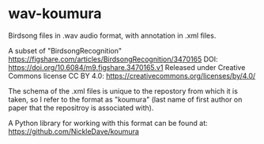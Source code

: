 # wav-koumura
Birdsong files in .wav audio format, 
with annotation in .xml files.

A subset of "BirdsongRecognition"
<https://figshare.com/articles/BirdsongRecognition/3470165>
DOI: <https://doi.org/10.6084/m9.figshare.3470165.v1>
Released under Creative Commons license CC BY 4.0: 
<https://creativecommons.org/licenses/by/4.0/>

The schema of the .xml files is unique to the repostory from which it is taken, 
so I refer to the format as "koumura" (last name of first author on paper 
that the repositroy is associated with).

A Python library for working with this format can be found at:  
<https://github.com/NickleDave/koumura>
